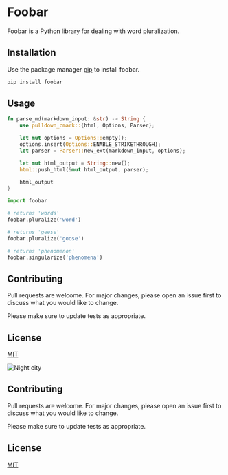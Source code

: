# Foobar

Foobar is a Python library for dealing with word pluralization.

## Installation

Use the package manager [pip](https://pip.pypa.io/en/stable/) to install foobar.

```bash
pip install foobar
```

## Usage
```rust
fn parse_md(markdown_input: &str) -> String {
    use pulldown_cmark::{html, Options, Parser};

    let mut options = Options::empty();
    options.insert(Options::ENABLE_STRIKETHROUGH);
    let parser = Parser::new_ext(markdown_input, options);

    let mut html_output = String::new();
    html::push_html(&mut html_output, parser);

    html_output
}
```

```python
import foobar

# returns 'words'
foobar.pluralize('word')

# returns 'geese'
foobar.pluralize('goose')

# returns 'phenomenon'
foobar.singularize('phenomena')
```

## Contributing

Pull requests are welcome. For major changes, please open an issue first
to discuss what you would like to change.

Please make sure to update tests as appropriate.

## License

[MIT](https://choosealicense.com/licenses/mit/)

![Night city](https://blog-phantie.gigalixirapp.com/posts/24-11-22/night-905117675d5d7b55f59d43933c8797ad.jpg)


## Contributing

Pull requests are welcome. For major changes, please open an issue first
to discuss what you would like to change.

Please make sure to update tests as appropriate.

## License

[MIT](https://choosealicense.com/licenses/mit/)

